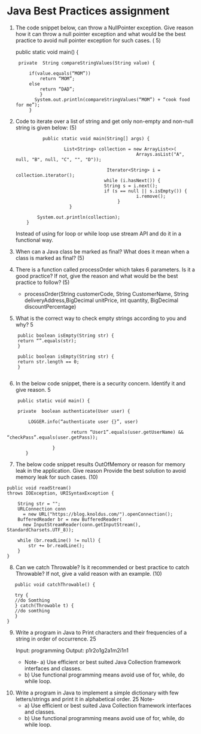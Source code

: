#  Java Best Practices assignment


1. The code snippet below, can throw a NullPointer exception. Give reason how it can throw a null pointer exception and what would be the best practice to avoid null pointer exception for such cases.                                                                                                                                                       ( 5)

   	public static void main() {
                               
   		private  String compareStringValues(String value) {

   			if(value.equals(“MOM”))
   				return “MOM”;
   			else
   				return “DAD”;
                }
              System.out.println(compareStringValues(“MOM”) + “cook food for me”);
            }
>
2. Code to iterate over a list of string and get only non-empty and non-null string is given below:	                                                                                                                                                                   (5)


                 public static void main(String[] args) {

        		         List<String> collection = new ArrayList<>(
                                                    Arrays.asList("A", null, "B", null, "C", "", "D"));
 
                                         Iterator<String> i = collection.iterator();
                                        while (i.hasNext()) {
                                        String s = i.next();
                                        if (s == null || s.isEmpty()) {
                                                    i.remove();
                                             }
                           }
 
               System.out.println(collection);
           }
    Instead of using for loop or while loop use stream API and do it in a functional way.


3. When can a Java class be marked as final? What does it mean when a class is marked as final?											(5)
>
4. There is a function called processOrder which takes 6 parameters. Is it a good practice? If not, give the reason and what would be the best practice to follow?			(5)

    * processOrder(String customerCode, String CustomerName, String deliveryAddress,BigDecimal unitPrice, int quantity, BigDecimal discountPercentage)
>
5. What is the correct way to check empty strings according to you and why?		5
````
    public boolean isEmpty(String str) {
    return “”.equals(str);
    }
    
    public boolean isEmpty(String str) {
    return str.length == 0;
    }
     
````
>
6.  In the below code snippet, there is a security concern. Identify it and give reason.	5
````
    public static void main() {
                               
	private  boolean authenticate(User user) {
 
		LOGGER.info(“authenticate user {}”, user)
                                                           
                        return “User1”.equals(user.getUserName) &&  “checkPass”.equals(user.getPass));	
			
                 }
       }
````
>
7.  The below code snippet results OutOfMemory or reason for memory leak in the application. Give reason Provide the best solution to avoid memory leak for such cases.			(10)

````
public void readStream()
throws IOException, URISyntaxException {

    String str = "";
    URLConnection conn 
      = new URL("https://blog.knoldus.com/").openConnection();
    BufferedReader br = new BufferedReader(
      new InputStreamReader(conn.getInputStream(), StandardCharsets.UTF_8));
   
    while (br.readLine() != null) {
        str += br.readLine();
    } 
}
````
>
8. Can we catch Throwable? Is it recommended or best practice to catch Throwable? If not, give a  valid reason with an example.
   (10)
````
   public void catchThrowable() {

   try {
   //do Somthing
   } catch(Throwable t) {
   //do somthing
   }
}
````
>
9. Write a program in Java to Print characters and their frequencies of a string  in order of occurrence.                                                                                                                                                                      25

   Input: programming
   Output:  p1r2o1g2a1m2i1n1
    * Note- a)  Use efficient or best suited  Java Collection framework interfaces and classes.
    * b) Use functional programming  means avoid use of for, while, do while loop.
>
10. Write a program in Java to implement a simple dictionary with few letters/strings and print it in alphabetical order.	                                                                                             25
    Note-
    *  a)  Use efficient or best suited  Java Collection framework interfaces and classes.
    *  b) Use functional programming  means avoid use of for, while, do while loop.
